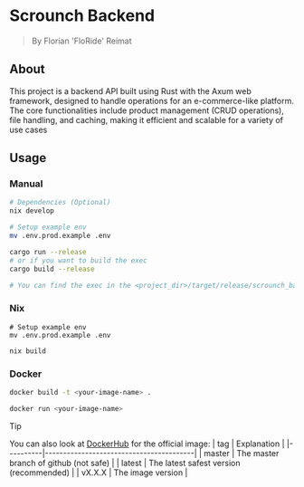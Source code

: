 # Scrounch Backend
> By Florian 'FloRide' Reimat

## About
This project is a backend API built using Rust with the Axum web framework, designed to handle operations for an e-commerce-like platform. The core functionalities include product management (CRUD operations), file handling, and caching, making it efficient and scalable for a variety of use cases

## Usage
### Manual
```sh
# Dependencies (Optional)
nix develop

# Setup example env
mv .env.prod.example .env

cargo run --release
# or if you want to build the exec
cargo build --release

# You can find the exec in the <project_dir>/target/release/scrounch_backend
```

### Nix
```
# Setup example env
mv .env.prod.example .env

nix build
```

### Docker

```sh
docker build -t <your-image-name> .

docker run <your-image-name>
```

> [!TIP]
> You can also look at [DockerHub](https://hub.docker.com/r/floride/scrounch_backend) for the official image:
> | tag | Explanation |
> |----------|-----------------------------------------|
> | master | The master branch of github (not safe) |
> | latest | The latest safest version (recommended) |
> | vX.X.X | The image version |
